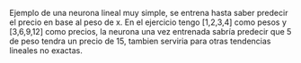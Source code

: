 Ejemplo de una neurona lineal muy simple, se entrena hasta saber predecir el precio en base al peso de x.
En el ejercicio tengo [1,2,3,4] como pesos y [3,6,9,12] como precios, la neurona una vez entrenada sabría predecir que 5 de peso tendra un precio de 15, tambien serviria para otras tendencias lineales no exactas.
